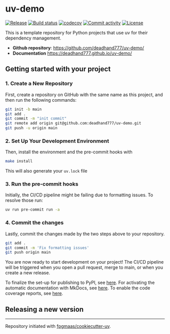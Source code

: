 # uv-demo

[![Release](https://img.shields.io/github/v/release/deadhand777/uv-demo)](https://img.shields.io/github/v/release/deadhand777/uv-demo)
[![Build status](https://img.shields.io/github/actions/workflow/status/deadhand777/uv-demo/main.yml?branch=main)](https://github.com/deadhand777/uv-demo/actions/workflows/main.yml?query=branch%3Amain)
[![codecov](https://codecov.io/gh/deadhand777/uv-demo/branch/main/graph/badge.svg)](https://codecov.io/gh/deadhand777/uv-demo)
[![Commit activity](https://img.shields.io/github/commit-activity/m/deadhand777/uv-demo)](https://img.shields.io/github/commit-activity/m/deadhand777/uv-demo)
[![License](https://img.shields.io/github/license/deadhand777/uv-demo)](https://img.shields.io/github/license/deadhand777/uv-demo)

This is a template repository for Python projects that use uv for their dependency management.

- **Github repository**: <https://github.com/deadhand777/uv-demo/>
- **Documentation** <https://deadhand777.github.io/uv-demo/>

## Getting started with your project

### 1. Create a New Repository

First, create a repository on GitHub with the same name as this project, and then run the following commands:

```bash
git init -b main
git add .
git commit -m "init commit"
git remote add origin git@github.com:deadhand777/uv-demo.git
git push -u origin main
```

### 2. Set Up Your Development Environment

Then, install the environment and the pre-commit hooks with

```bash
make install
```

This will also generate your `uv.lock` file

### 3. Run the pre-commit hooks

Initially, the CI/CD pipeline might be failing due to formatting issues. To resolve those run:

```bash
uv run pre-commit run -a
```

### 4. Commit the changes

Lastly, commit the changes made by the two steps above to your repository.

```bash
git add .
git commit -m 'Fix formatting issues'
git push origin main
```

You are now ready to start development on your project!
The CI/CD pipeline will be triggered when you open a pull request, merge to main, or when you create a new release.

To finalize the set-up for publishing to PyPI, see [here](https://fpgmaas.github.io/cookiecutter-uv/features/publishing/#set-up-for-pypi).
For activating the automatic documentation with MkDocs, see [here](https://fpgmaas.github.io/cookiecutter-uv/features/mkdocs/#enabling-the-documentation-on-github).
To enable the code coverage reports, see [here](https://fpgmaas.github.io/cookiecutter-uv/features/codecov/).

## Releasing a new version

---

Repository initiated with [fpgmaas/cookiecutter-uv](https://github.com/fpgmaas/cookiecutter-uv).
